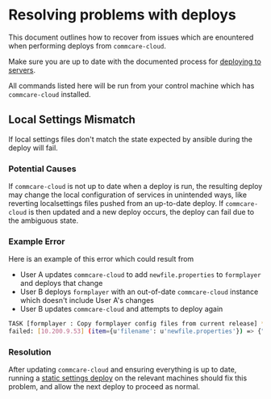 # Resolving problems with deploys

This document outlines how to recover from issues which are enountered when performing deploys from `commcare-cloud`.

Make sure you are up to date with the documented process for [deploying to servers](deploy.md). 

All commands listed here will be run from your control machine which has `commcare-cloud` installed.

## Local Settings Mismatch

If local settings files don't match the state expected by ansible during the deploy will fail.

### Potential Causes

If `commcare-cloud` is not up to date when a deploy is run, the resulting deploy may change the local configuration of services in unintended ways, like reverting localsettings files pushed from an up-to-date deploy. If `commcare-cloud` is then updated and a new deploy occurs, the deploy can fail due to the ambiguous state.

### Example Error
Here is an example of this error which could result from

* User A updates `commcare-cloud` to add `newfile.properties` to `formplayer` and deploys that change
* User B deploys `formplayer` with an out-of-date `commcare-cloud` instance which doesn't include User A's changes
* User B updates `commcare-cloud` and attempts to deploy again


```bash
TASK [formplayer : Copy formplayer config files from current release] ***********************************************************************************************************************************************************************
failed: [10.200.9.53] (item={u'filename': u'newfile.properties'}) => {"ansible_loop_var": "item", "changed": false, "item": {"filename": "newfile.properties"}, "msg": "Source /home/cchq/www/production/formplayer_build/current/newfile.properties not found"}
```
### Resolution

After updating `commcare-cloud` and ensuring everything is up to date, running a [static settings deploy](deploy.md#deploy-static-settings-files) on the relevant machines should fix this problem, and allow the next deploy to proceed as normal.
